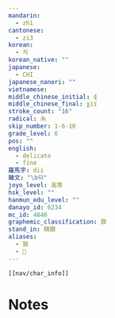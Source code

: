 ```yaml
---
mandarin:
  - zhì
cantonese:
  - zi3
korean:
  - 치
korean_native: ""
japanese:
  - CHI
japanese_nanori: ""
vietnamese:
middle_chinese_initial: ɖ
middle_chinese_final: ɣiɪ
stroke_count: "16"
radical: 糸
skip_number: 1-6-10
grade_level: 6
pos: ""
english:
  - delicate
  - fine
羅馬字: dii
韓文: "\b듸"
joyo_level: 高等
hsk_level: ""
hanmun_edu_level: ""
danayo_id: 6234
mc_id: 4846
graphemic_classification: 致
stand_in: 精緻
aliases:
  - 致
  - 𰬫
---
```

```meta-bind-embed
[[nav/char_info]]
```

# Notes
